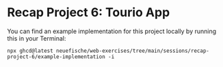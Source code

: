 # Recap Project 6: Tourio App

You can find an example implementation for this project locally by running this in your Terminal:

```
npx ghcd@latest neuefische/web-exercises/tree/main/sessions/recap-project-6/example-implementation -i
```
